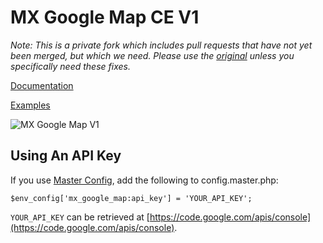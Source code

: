 # MX Google Map CE V1 #

_Note: This is a private fork which includes pull requests that have not yet been merged, but which we need. Please use the [original][mx] unless you specifically need these fixes._


[Documentation](http://www.eec.ms/add-ons/mx-google-map)

[Examples](http://www.demo-ee.com/examples/view/mx-google-map-hold-js)

![MX Google Map V1](images/mx-google-map-field__large.png)




## Using An API Key

If you use [Master Config][masterconfig], add the following to config.master.php:

```
$env_config['mx_google_map:api_key'] = 'YOUR_API_KEY';
```

`YOUR_API_KEY` can be retrieved at [https://code.google.com/apis/console](https://code.google.com/apis/console).


[mx]: https://github.com/MaxLazar/mx-google-map-v1
[masterconfig]: https://github.com/focuslabllc/ee-master-config
